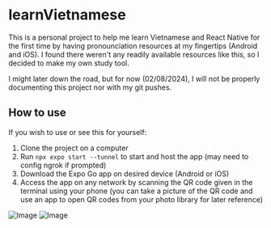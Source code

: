 # learnVietnamese

This is a personal project to help me learn Vietnamese and React Native for the first time by having pronounciation resources at my fingertips (Android and iOS). I found there weren't any readily available resources like this, so I decided to make my own study tool.

I might later down the road, but for now (02/08/2024), I will not be properly documenting this project nor with my git pushes.

## How to use

If you wish to use or see this for yourself:

1. Clone the project on a computer
2. Run `npx expo start --tunnel` to start and host the app (may need to config ngrok if prompted)
3. Download the Expo Go app on desired device (Android or iOS)
4. Access the app on any network by scanning the QR code given in the terminal using your phone (you can take a picture of the QR code and use an app to open QR codes from your photo library for later reference)

![Image](https://github.com/user-attachments/assets/2751910f-cc93-46a6-8a98-c301166db8b9) ![Image](https://github.com/user-attachments/assets/92ab423d-25d5-4747-a7f4-dbf45aba2a89)
